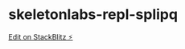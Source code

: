 # skeletonlabs-repl-splipq

[Edit on StackBlitz ⚡️](https://stackblitz.com/edit/skeletonlabs-repl-splipq)